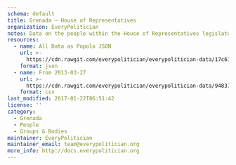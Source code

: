 ```yaml
---
schema: default
title: Grenada — House of Representatives
organization: EveryPolitician
notes: Data on the people within the House of Representatives legislature of Grenada.
resources:
  - name: All Data as Popolo JSON
    url: >-
      https://cdn.rawgit.com/everypolitician/everypolitician-data/17c61dcffd80f00fef2d96c528289fc7dc636ccf/data/Grenada/House_of_Representatives/ep-popolo-v1.0.json
    format: json
  - name: From 2013-03-27
    url: >-
      https://cdn.rawgit.com/everypolitician/everypolitician-data/94837337f7dbdd0e2f8df55405847751b3229144/data/Grenada/House_of_Representatives/term-2013.csv
    format: csv
last_modified: 2017-01-22T06:51:42
license: ''
category:
  - Grenada
  - People
  - Groups & Bodies
maintainer: EveryPolitician
maintainer_email: team@everypolitician.org
more_info: http://docs.everypolitician.org
---
```


